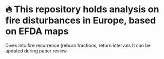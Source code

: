 # 🔥 This repository holds analysis on fire disturbances in Europe, based on EFDA maps
Dives into fire recurrence (reburn fractions, return intervals
It can be updated during paper review
